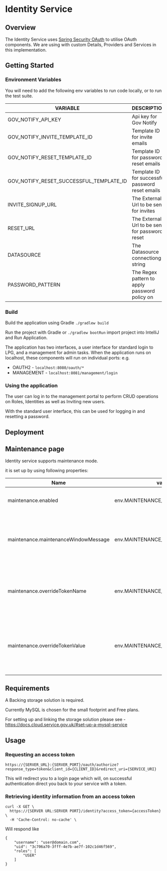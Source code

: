 # Identity Service  
## Overview
The Identity Service uses [Spring Security OAuth](http://projects.spring.io/spring-security-oauth/) to utilise OAuth components. We are using with custom Details, Providers and Services in this implementation.

## Getting Started
### Environment Variables
You will need to add the following env variables to run code locally, or to run the test suite.

| VARIABLE | DESCRIPTION | DEFAULT |
|---|---|---|
|GOV_NOTIFY_API_KEY | Api key for Gov Notify|NO|
|GOV_NOTIFY_INVITE_TEMPLATE_ID|Template ID for invite emails|NO|
|GOV_NOTIFY_RESET_TEMPLATE_ID|Template ID for password reset emails|NO|
|GOV_NOTIFY_RESET_SUCCESSFUL_TEMPLATE_ID|Template ID for successful password reset emails|NO|
|INVITE_SIGNUP_URL|The External Url to be sent for invites|NO|
|RESET_URL|The External Url to be sent for password reset|NO|
|DATASOURCE|The Datasource connectiong string|NO|
|PASSWORD_PATTERN|The Regex pattern to apply password policy on|YES|

### Build
Build the application using Gradle ```./gradlew build```  

Run the project with Gradle or ```./gradlew bootRun``` import project into IntelliJ and Run Application.  

The application has two interfaces, a user interface for standard login to LPG, and a management for admin tasks. When the application runs on localhost, these components will run on individual ports:
e.g.  
* OAUTH2 - `localhost:8080/oauth/*`  
* MANAGEMENT - `localhost:8081/management/login`  


### Using the application
The user can log in to the management portal to perform CRUD operations on Roles, Identities as well as Inviting new users.

With the standard user interface, this can be used for logging in and resetting a password.

## Deployment

## Maintenance page

Identity service supports maintenance mode.

it is set up by using following properties:

| Name | value | default | description |
| --- | --- | --- | --- |
| maintenance.enabled |env.MAINTENANCE_ENABLED |false|Whether maintenance mode is enabled|
| maintenance.maintenanceWindowMessage |env.MAINTENANCE_WINDOW_MESSAGE |message|maintenance mode message (specifing datetimes of maintenance page being on)|
| maintenance.overrideTokenName |env.MAINTENANCE_TOKEN_NAME |token| name of the cookie to override the maintenance mode (for live-proving testing purposes)|
| maintenance.overrideTokenValue |env.MAINTENANCE_TOKEN_VALUE | token_value |Expected value of the cookie to override the maintenance mode (for live-proving testing purposes)|


## Requirements

A Backing storage solution is required. 

Currently MySQL is chosen for the small footprint and Free plans. 

For setting up and linking the storage solution please see - https://docs.cloud.service.gov.uk/#set-up-a-mysql-service


## Usage

### Requesting an access token

`https://{SERVER_URL}:{SERVER_PORT}/oauth/authorize?response_type=token&client_id={CLIENT_ID}&redirect_uri={SERVICE_URI}`

This will redirect you to a login page which will, on successful authentication direct you back to your service with a token.

### Retrieving identity information from an access token

```
curl -X GET \
  https://{SERVER URL:SERVER PORT}/identity?access_token={accessToken} \
  -H 'Cache-Control: no-cache' \
```

Will respond like

```
{
    "username": "user@domain.com",
    "uid": "3c706a70-3fff-4e7b-ae7f-102c1d46f569",
    "roles": [
        "USER"
    ]
}
```
